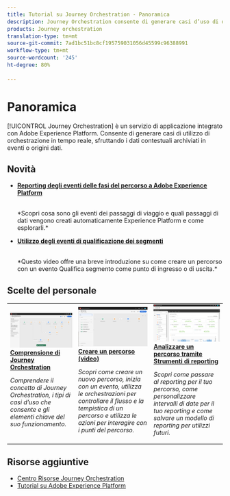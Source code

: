 ```yaml
---
title: Tutorial su Journey Orchestration - Panoramica
description: Journey Orchestration consente di generare casi d’uso di orchestrazione in tempo reale sfruttando i dati contestuali archiviati in eventi o origini dati
products: Journey orchestration
translation-type: tm+mt
source-git-commit: 7ad1bc51bc8cf195759031056d45599c96388991
workflow-type: tm+mt
source-wordcount: '245'
ht-degree: 80%

---
```



# Panoramica

[!UICONTROL Journey Orchestration] è un servizio di applicazione integrato con Adobe Experience Platform. Consente di generare casi di utilizzo di orchestrazione in tempo reale, sfruttando i dati contestuali archiviati in eventi o origini dati.

## Novità

* **[Reporting degli eventi delle fasi del percorso a Adobe Experience Platform](/help/reporting-step-events-to-adobe-experience-platform.md)**

   <br>
   *Scopri cosa sono gli eventi dei passaggi di viaggio e quali passaggi di dati vengono creati automaticamente  Experience Platform e come esplorarli.*
* **[Utilizzo degli eventi di qualificazione dei segmenti](/help/using-segment-qualification-events.md)**

   <br>
   *Questo video offre una breve introduzione su come creare un percorso con un evento Qualifica segmento come punto di ingresso o di uscita.*

## Scelte del personale

<table>
<tr>
  <td>
    <a href="./understanding-journey-orchestration.md">
      <img alt="Comprensione di Journey Orchestration" src="./assets/journey-orchestration-example.png"/>
    </a>
    <div>
      <a href="./understanding-journey-orchestration.md">
    <strong>Comprensione di Journey Orchestration</strong>
    </a>
    </div>
    <p>
    <em>Comprendere il concetto di Journey Orchestration, i tipi di casi d’uso che consente e gli elementi chiave del suo funzionamento.</em>
    <p>
  </td>
  <td>
    <a href="./create-a-journey.md">
        <img alt="Creare un percorso (video)" src="./assets/journey34.png"/>
    </a>
    <div>
      <a href="./create-a-journey.md">
    <strong>Creare un percorso (video)</strong>
    </a>
    </div>
    <p>
    <em>Scopri come creare un nuovo percorso, inizia con un evento, utilizza le orchestrazioni per controllare il flusso e la tempistica di un percorso e utilizza le azioni per interagire con i punti del percorso.</em>
    <p>
  </td>
  <td>
   <a href="./analyze-a-journey-via-reporting-tools.md">
      <img alt="Analizzare un percorso tramite Strumenti di reporting" src="./assets/dynamic_report_journey_8.png" />
    </a>
    <div>
      <a href="./analyze-a-journey-via-reporting-tools.md">
    <strong>Analizzare un percorso tramite Strumenti di reporting</strong>
    </a>
    </div>
    <p>
    <em>Scopri come passare al reporting per il tuo percorso, come personalizzare intervalli di date per il tuo reporting e come salvare un modello di reporting per utilizzi futuri. </em>
    <p>
  </td>
</tr>
</table>

## Risorse aggiuntive

* [Centro Risorse Journey Orchestration](https://docs.adobe.com/content/help/it-IT/journeys/using/journey-orchestration-home.html)
* [Tutorial su Adobe Experience Platform](https://docs.adobe.com/content/help/en/platform-learn/tutorials/overview.html)

